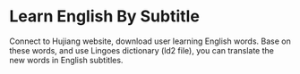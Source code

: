Learn English By Subtitle
==============
Connect to Hujiang website, download user learning English words. Base on these words, and use Lingoes dictionary (ld2 file), you can translate the new words in English subtitles.
